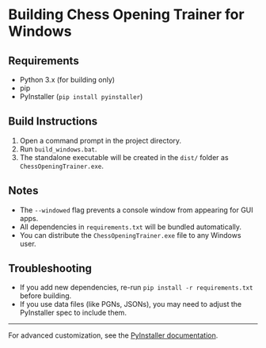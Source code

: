 # Building Chess Opening Trainer for Windows

## Requirements
- Python 3.x (for building only)
- pip
- PyInstaller (`pip install pyinstaller`)

## Build Instructions
1. Open a command prompt in the project directory.
2. Run `build_windows.bat`.
3. The standalone executable will be created in the `dist/` folder as `ChessOpeningTrainer.exe`.

## Notes
- The `--windowed` flag prevents a console window from appearing for GUI apps.
- All dependencies in `requirements.txt` will be bundled automatically.
- You can distribute the `ChessOpeningTrainer.exe` file to any Windows user.

## Troubleshooting
- If you add new dependencies, re-run `pip install -r requirements.txt` before building.
- If you use data files (like PGNs, JSONs), you may need to adjust the PyInstaller spec to include them.

---
For advanced customization, see the [PyInstaller documentation](https://pyinstaller.org/en/stable/).
